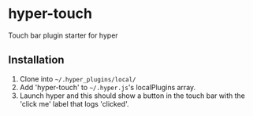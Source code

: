 # hyper-touch
Touch bar plugin starter for hyper

## Installation
1. Clone into `~/.hyper_plugins/local/`
2. Add 'hyper-touch' to `~/.hyper.js`'s localPlugins array.
3. Launch hyper and this should show a button in the touch bar with the 'click me' label that logs 'clicked'.
